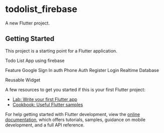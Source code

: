 # todolist_firebase

A new Flutter project.

## Getting Started

This project is a starting point for a Flutter application.

Todo List App using firebase 

Feature 
Google Sign In auth 
Phone Auth 
Register Login
Realtime Database

Reusable Widget 

A few resources to get you started if this is your first Flutter project:

- [Lab: Write your first Flutter app](https://docs.flutter.dev/get-started/codelab)
- [Cookbook: Useful Flutter samples](https://docs.flutter.dev/cookbook)

For help getting started with Flutter development, view the
[online documentation](https://docs.flutter.dev/), which offers tutorials,
samples, guidance on mobile development, and a full API reference.
